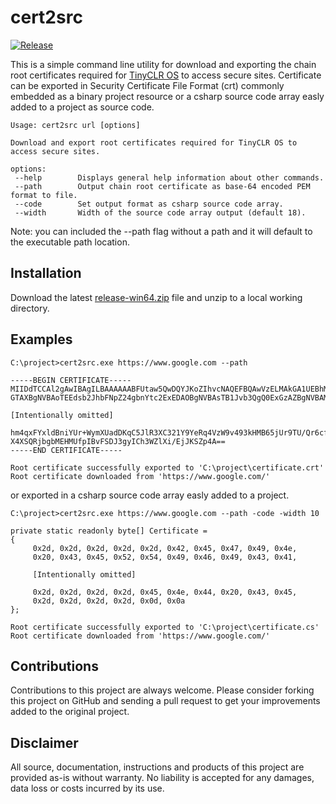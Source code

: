 # cert2src

[![Release](https://github.com/bytewizer/cert2src/actions/workflows/release.yml/badge.svg)](https://github.com/bytewizer/cert2src/actions/workflows/release.yml)

This is a simple command line utility for download and exporting the chain root certificates required for [TinyCLR OS](https://www.ghielectronics.com/) to access secure sites.  Certificate can be exported in Security Certificate File Format (crt) commonly embedded as a binary project resource or a csharp source code array easly added to a project as source code.

```
Usage: cert2src url [options]

Download and export root certificates required for TinyCLR OS to access secure sites.

options:
 --help        Displays general help information about other commands.
 --path        Output chain root certificate as base-64 encoded PEM format to file.
 --code        Set output format as csharp source code array.
 --width       Width of the source code array output (default 18).
```
Note: you can included the --path flag without a path and it will default to the executable path location. 

## Installation

Download the latest [release-win64.zip](https://github.com/bytewizer/cert2src/releases)  file and unzip to a local working directory.

## Examples

```
C:\project>cert2src.exe https://www.google.com --path

-----BEGIN CERTIFICATE-----
MIIDdTCCAl2gAwIBAgILBAAAAAABFUtaw5QwDQYJKoZIhvcNAQEFBQAwVzELMAkGA1UEBhMCQkUx
GTAXBgNVBAoTEEdsb2JhbFNpZ24gbnYtc2ExEDAOBgNVBAsTB1Jvb3QgQ0ExGzAZBgNVBAMTEkds

[Intentionally omitted]

hm4qxFYxldBniYUr+WymXUadDKqC5JlR3XC321Y9YeRq4VzW9v493kHMB65jUr9TU/Qr6cf9tveC
X4XSQRjbgbMEHMUfpIBvFSDJ3gyICh3WZlXi/EjJKSZp4A==
-----END CERTIFICATE-----

Root certificate successfully exported to 'C:\project\certificate.crt'
Root certificate downloaded from 'https://www.google.com/'
```

or exported in a csharp source code array easly added to a project.
```
C:\project>cert2src.exe https://www.google.com --path -code -width 10

private static readonly byte[] Certificate =
{
     0x2d, 0x2d, 0x2d, 0x2d, 0x2d, 0x42, 0x45, 0x47, 0x49, 0x4e,
     0x20, 0x43, 0x45, 0x52, 0x54, 0x49, 0x46, 0x49, 0x43, 0x41,

     [Intentionally omitted]

     0x2d, 0x2d, 0x2d, 0x2d, 0x45, 0x4e, 0x44, 0x20, 0x43, 0x45,
     0x2d, 0x2d, 0x2d, 0x2d, 0x0d, 0x0a
};

Root certificate successfully exported to 'C:\project\certificate.cs'
Root certificate downloaded from 'https://www.google.com/'
```

## Contributions

Contributions to this project are always welcome. Please consider forking this project on GitHub and sending a pull request to get your improvements added to the original project.

## Disclaimer

All source, documentation, instructions and products of this project are provided as-is without warranty. No liability is accepted for any damages, data loss or costs incurred by its use.